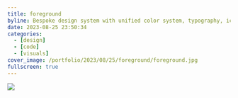 ```yaml
---
title: foreground
byline: Bespoke design system with unified color system, typography, iconography, components, and UX patterns
date: 2023-08-25 23:50:34
categories:
  - [design]
  - [code]
  - [visuals]
cover_image: /portfolio/2023/08/25/foreground/foreground.jpg
fullscreen: true
---
```


[![](foreground.jpg)](foreground.jpg)
